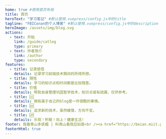 ```yaml
---
home: true #使用首页布局
title: 首页
heroText: "学习笔记" #默认使用.vuepress/config.js中的title
tagline: "FBIConan的个人博客" #默认使用.vuepress/config.js中的description
heroImage: /assets/img/blog.svg
actions:
  - text: 开始
    link: /guide/catlog
    type: primary
  - text: 作者简介
    link: /author
    type: secondary
features:
  - title: 记录感悟
    details: 记录学习前端技术期间的所得所想。
  - title: 随性
    details: 学习的知识点和时间都是比较随意。
  - title: 价值
    details: 帮助自身整理巩固暂学技术，知识点或有疏漏，仅供参考。
  - title: 🆒
    details: 拥有属于自己的blog是一件很酷的事情。
  - title: 🆕
    details: 追求新的技术，虽然缓慢，方向不变。
  - title: 🆙
    details: 乐观！积极！向上！健康生活!
footer: 我看青山多妩媚 | 料青山看我应如是<br /><a href="https://beian.miit.gov.cn" target="_blank">赣ICP备2022000226号-1</a>
footerHtml: true
---
```


<!-- ![hero](./assets/img/headphoto.png) -->
